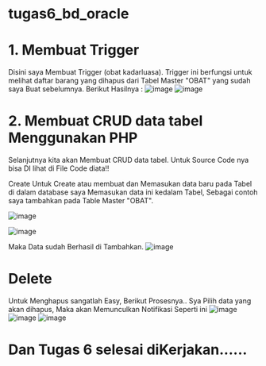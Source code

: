 # tugas6_bd_oracle

# 1. Membuat Trigger
Disini saya Membuat Trigger (obat kadarluasa). Trigger ini berfungsi untuk melihat daftar barang yang dihapus dari Tabel Master "OBAT" yang sudah saya Buat sebelumnya. Berikut Hasilnya :
![image](https://user-images.githubusercontent.com/46640078/147646497-2c8ae5e5-03b7-4c00-8534-c1e5384de675.png)
![image](https://user-images.githubusercontent.com/46640078/147646606-0db6a758-6a5a-4afa-8ab9-b98094bc5c93.png)

# 2. Membuat CRUD data tabel Menggunakan PHP
Selanjutnya kita akan Membuat CRUD data tabel. Untuk Source Code nya bisa DI lihat di File Code diata!!

Create
Untuk Create atau membuat dan Memasukan data baru pada Tabel di dalam database saya Memasukan data ini kedalam Tabel, Sebagai contoh saya tambahkan pada Table Master "OBAT".

![image](https://user-images.githubusercontent.com/46640078/147646876-1673fb6c-35dd-4eae-a9f6-2b4a343db04e.png)

![image](https://user-images.githubusercontent.com/46640078/147646953-a4f0f02b-febe-40ee-852a-3398a51700e3.png)


Maka Data sudah Berhasil di Tambahkan.
![image](https://user-images.githubusercontent.com/46640078/147647021-280e04c5-a144-47d3-8d24-9212e3451a8d.png)

# Delete
Untuk Menghapus sangatlah Easy, Berikut Prosesnya.. Sya Pilih data yang akan dihapus, Maka akan Memunculkan Notifikasi Seperti ini
![image](https://user-images.githubusercontent.com/46640078/147647214-415c05b2-2244-4e55-baf2-06f81074bcca.png)
![image](https://user-images.githubusercontent.com/46640078/147647238-4617eaf0-7e01-43be-928b-fafc4ca3b161.png)
![image](https://user-images.githubusercontent.com/46640078/147647296-60910e1e-f688-4040-b859-8be833a779d8.png)


# Dan Tugas 6 selesai diKerjakan......
